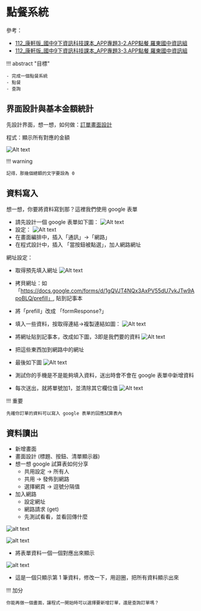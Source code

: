# 點餐系統

參考：

- [112_康軒版_國中9下資訊科技課本_APP專題3-2.APP點餐 羅東國中資訊組](https://youtu.be/5ecAp1cDBLE?si=W4KHhxpLDwIbnjTh)
- [112_康軒版_國中9下資訊科技課本_APP專題3-3.APP點餐 羅東國中資訊組](https://youtu.be/wE8upY3x-Zk?si=kKNiC1_3Lcz-DEwG)

!!! abstract "目標"

    - 完成一個點餐系統
    - 點餐
    - 查詢

## 界面設計與基本金額統計

先設計界面，想一想，如何做：[訂單畫面設計](https://www.figma.com/file/zH80LRsBXZMmp1wFlydmym/%E9%BB%9E%E9%A4%90%E7%B3%BB%E7%B5%B1-APP?type=design&node-id=0%3A1&mode=design&t=PAvy2EwJQgqkZMLU-1)


程式：顯示所有對應的金額

![Alt text](order_0229_1.png)

!!! warning

    記得，那幾個總額的文字要設為 0

## 資料寫入

想一想，你要將資料寫到那？這裡我們使用 google 表單

- 請先設計一個 google 表單如下圖：
![Alt text](google_form1.png)
- 設定：
![Alt text](google_form2.png)
- 在畫面編排中，插入「通訊」->「網路」
- 在程式設計中，插入 「當按鈕被點選」，加人網路網址
  
網址設定：

- 取得預先填入網址
![Alt text](image.png)
- 拷貝網址：如「https://docs.google.com/forms/d/1gQVJT4NQx3AxPV55dU7vkJTw9ApoBLQ/prefill」, 貼到記事本
- 將「prefill」改成 「formResponse?」
- 填入一些資料，按取得連結->複製連結如圖：
![Alt text](image-1.png)
- 將網址貼到記事本，改成如下圖，3即是我們要的資料
![Alt text](image-2.png)
- 把這些東西加到網路中的網址
- 最後如下圖
![Alt text](order_0229_2.png)

- 測試你的手機是不是能夠填入資料，送出時會不會在 google 表單中新增資料
- 每次送出，就將單號加1，並清除其它欄位值
![Alt text](order_0229_3.png)

!!! 重要
    
    先確你訂單的資料可以寫入 google 表單的回應試算表內

## 資料讀出

- 新增畫面
- 畫面設計 (標題、按鈕、清單顯示器)
- 想一想 google 試算表如何分享
    - 共用設定 -> 所有人
    - 共用 -> 發佈到網路
    - 選擇網頁 -> 逗號分隔值
- 加入網路
    - 設定網址
    - 網路請求 (get)
    - 先測試看看，並看回傳什麼

![alt text](image-3.png)

![alt text](image-4.png)

- 將表單資料一個一個對應出來顯示

<!-- ![alt text](0307.png) -->
![alt text](image-5.png)

- 這是一個只顯示第 1 筆資料，修改一下，用迴圈，把所有資料顯示出來

!!! 加分

    你能再做一個畫面，讓程式一開始時可以選擇要新增訂單，還是查詢訂單嗎？